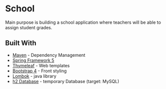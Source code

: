 # School

Main purpose is building a school application where teachers will be able to assign student grades.

## Built With

* [Maven](https://maven.apache.org/) - Dependency Management
* [Spring Framework 5](https://spring.io/)
* [Thymeleaf](https://www.thymeleaf.org/) - Web templates
* [Bootstrap 4](https://getbootstrap.com/) - Front styling
* [Lombok](https://projectlombok.org/) - java library
* [h2 Database](http://www.h2database.com/) - temporary Database (target: MySQL)
